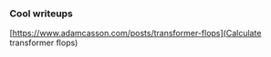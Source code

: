 ### Cool writeups


[https://www.adamcasson.com/posts/transformer-flops](Calculate transformer flops)
